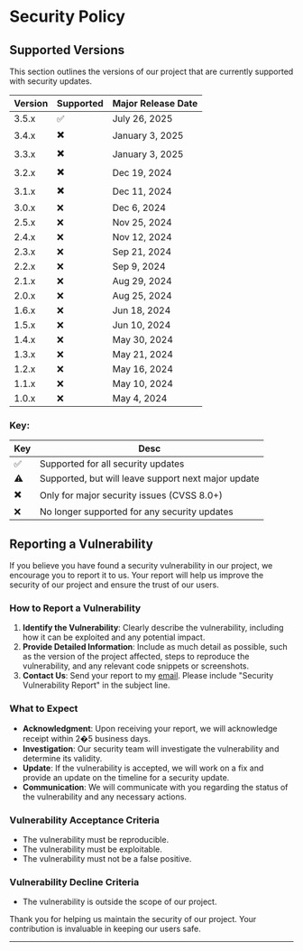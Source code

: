 # Security Policy

## Supported Versions

This section outlines the versions of our project that are currently supported with security updates.

| Version | Supported | Major Release Date |
|---------|-----------|--------------------|
| 3.5.x   | ✅         | July 26, 2025      |
| 3.4.x   | ✖️        | January 3, 2025    |
| 3.3.x   | ✖️        | January 3, 2025    |
| 3.2.x   | ✖️        | Dec 19, 2024       |
| 3.1.x   | ✖️        | Dec 11, 2024       |
| 3.0.x   | ❌         | Dec 6, 2024        |
| 2.5.x   | ❌         | Nov 25, 2024       |
| 2.4.x   | ❌         | Nov 12, 2024       |
| 2.3.x   | ❌         | Sep 21, 2024       |
| 2.2.x   | ❌         | Sep 9, 2024        |
| 2.1.x   | ❌         | Aug 29, 2024       |
| 2.0.x   | ❌         | Aug 25, 2024       |
| 1.6.x   | ❌         | Jun 18, 2024       |
| 1.5.x   | ❌         | Jun 10, 2024       |
| 1.4.x   | ❌         | May 30, 2024       |
| 1.3.x   | ❌         | May 21, 2024       |
| 1.2.x   | ❌         | May 16, 2024       |
| 1.1.x   | ❌         | May 10, 2024       |
| 1.0.x   | ❌         | May 4, 2024        |

### Key:

| Key | Desc                                                |
|-----|-----------------------------------------------------|
| ✅   | Supported for all security updates                  |
| ⚠️  | Supported, but will leave support next major update |
| ✖️  | Only for major security issues (CVSS 8.0+)          |
| ❌   | No longer supported for any security updates        |

## Reporting a Vulnerability

If you believe you have found a security vulnerability in our project, we encourage you to report it to us. Your report
will help us improve the security of our project and ensure the trust of our users.

### How to Report a Vulnerability

1. **Identify the Vulnerability**: Clearly describe the vulnerability, including how it can be exploited and any
   potential impact.
2. **Provide Detailed Information**: Include as much detail as possible, such as the version of the project affected,
   steps to reproduce the vulnerability, and any relevant code snippets or screenshots.
3. **Contact Us**: Send your report to my [email](mailto:Nirt_12023@outlook.com). Please include "Security Vulnerability
   Report" in the subject line.

### What to Expect

- **Acknowledgment**: Upon receiving your report, we will acknowledge receipt within 2�5 business days.
- **Investigation**: Our security team will investigate the vulnerability and determine its validity.
- **Update**: If the vulnerability is accepted, we will work on a fix and provide an update on the timeline for a
  security update.
- **Communication**: We will communicate with you regarding the status of the vulnerability and any necessary actions.

### Vulnerability Acceptance Criteria

- The vulnerability must be reproducible.
- The vulnerability must be exploitable.
- The vulnerability must not be a false positive.

### Vulnerability Decline Criteria

- The vulnerability is outside the scope of our project.

Thank you for helping us maintain the security of our project. Your contribution is invaluable in keeping our users
safe.

---
